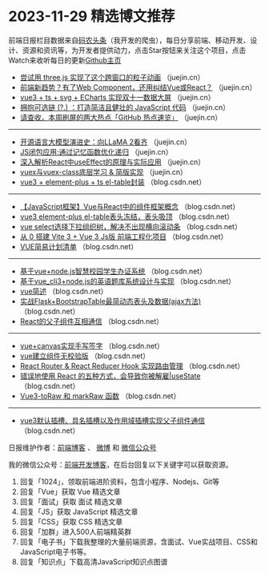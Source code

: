 # 2023-11-29 精选博文推荐

前端日报栏目数据来自[码农头条](http://toutiao.qdkfweb.cn/)（我开发的爬虫），每日分享前端、移动开发、设计、资源和资讯等，为开发者提供动力，点击Star按钮来关注这个项目，点击Watch来收听每日的更新[Github主页](https://github.com/kujian/frontendDaily)
* [尝试用 three.js 实现了这个跨窗口的粒子动画](https://juejin.cn/post/7306033185934622731) （juejin.cn）
* [前端新趋势？有了Web Component，还用纠结Vue或React？](https://juejin.cn/post/7305977418699817011) （juejin.cn）
* [vue3 + ts + svg + ECharts 实现双十一数据大屏](https://juejin.cn/post/7305434729527181322) （juejin.cn）
* [拥抱可选链 (?.) ：打造简洁且健壮的 JavaScript 代码](https://juejin.cn/post/7305235970285223947) （juejin.cn）
* [请查收，本周刷屏的两大热点「GitHub 热点速览」](https://juejin.cn/post/7305413717310013459) （juejin.cn）

***
* [开源语言大模型演进史：向LLaMA 2看齐](https://juejin.cn/post/7304919237982175283) （juejin.cn）
* [JS闭包应用:通过记忆函数优化递归](https://juejin.cn/post/7304938797866795043) （juejin.cn）
* [深入解析React中useEffect的原理与实际应用](https://juejin.cn/post/7304919237982683187) （juejin.cn）
* [vuex与vuex-class底层学习 &amp; 简版实现](https://juejin.cn/post/7306023841209450522) （juejin.cn）
* [vue3 + element-plus + ts el-table封装](https://blog.csdn.net/weixin_45563734/article/details/134661796) （blog.csdn.net）

***
* [【JavaScript框架】Vue与React中的组件框架概念](https://blog.csdn.net/jiagoushipro/article/details/134675526) （blog.csdn.net）
* [vue3 element-plus el-table表头冻结，表头吸顶](https://blog.csdn.net/qq_28254093/article/details/134642885) （blog.csdn.net）
* [vue select选择下拉组织树，解决不出现横向滚动条](https://blog.csdn.net/weixin_46567616/article/details/134669034) （blog.csdn.net）
* [从 0 搭建 Vite 3 + Vue 3 Js版 前端工程化项目](https://blog.csdn.net/csl125/article/details/131830092) （blog.csdn.net）
* [VUE简易计划清单](https://blog.csdn.net/qq_52799985/article/details/134634958) （blog.csdn.net）

***
* [基于vue+node.js智慧校园学生办证系统](https://blog.csdn.net/qq_1744828575/article/details/134664744) （blog.csdn.net）
* [基于vue_cli3+node.js的英语题库系统设计与实现](https://blog.csdn.net/qq_q992250277/article/details/134664650) （blog.csdn.net）
* [vue简述](https://blog.csdn.net/weixin_45815520/article/details/134631644) （blog.csdn.net）
* [实战Flask+BootstrapTable最简动态表头及数据(ajax方法)](https://blog.csdn.net/gui818/article/details/132509947) （blog.csdn.net）
* [React的父子组件互相通信](https://blog.csdn.net/qq_53280805/article/details/134665387) （blog.csdn.net）

***
* [vue+canvas实现手写签字](https://blog.csdn.net/qq_35666211/article/details/134660015) （blog.csdn.net）
* [vue建立组件无校验版](https://blog.csdn.net/qq_43840793/article/details/134650066) （blog.csdn.net）
* [React Router &amp; React Reducer Hook 实现路由管理](https://blog.csdn.net/qq_37011724/article/details/134654052) （blog.csdn.net）
* [错误地使用 React 的五种方式，会导致你被解雇|useState](https://blog.csdn.net/cybozu/article/details/134660941) （blog.csdn.net）
* [Vue3-toRaw 和 markRaw 函数](https://blog.csdn.net/weixin_47957908/article/details/134674443) （blog.csdn.net）

***
* [vue3默认插槽、具名插槽以及作用域插槽实现父子组件通信](https://blog.csdn.net/xinbaiyu/article/details/134664104) （blog.csdn.net）

日报维护作者：[前端博客](https://qdkfweb.cn/) 、 [微博](http://weibo.com/kujian) 和 [微信公众号](https://open.weixin.qq.com/qr/code?username=caibaojian_com)

我的微信公众号：[前端开发博客](https://open.weixin.qq.com/qr/code?username=caibaojian_com)，在后台回复以下关键字可以获取资源。

1. 回复「1024」，领取前端进阶资料，包含小程序、Nodejs、Git等
2. 回复「Vue」获取 Vue 精选文章
3. 回复「面试」获取 面试 精选文章
4. 回复「JS」获取 JavaScript 精选文章
5. 回复「CSS」获取 CSS 精选文章
6. 回复「加群」进入500人前端精英群
7. 回复「电子书」下载我整理的大量前端资源，含面试、Vue实战项目、CSS和JavaScript电子书等。
8. 回复「知识点」下载高清JavaScript知识点图谱
